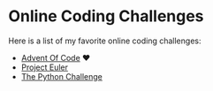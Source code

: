 # Online Coding Challenges

Here is a list of my favorite online coding challenges:

* [Advent Of Code](https://adventofcode.com/) :heart:
* [Project Euler](https://projecteuler.net/)
* [The Python Challenge](http://www.pythonchallenge.com/)
